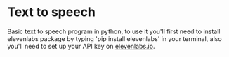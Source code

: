 # Text to speech
Basic text to speech program in python, 
to use it you'll first need to install elevenlabs package by typing 'pip install elevenlabs' in your terminal,
also you'll need to set up your API key on [elevenlabs.io](https://elevenlabs.io/).
